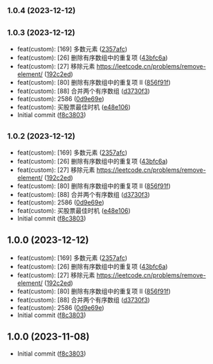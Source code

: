 ## <small>1.0.4 (2023-12-12)</small>




## <small>1.0.3 (2023-12-12)</small>

* feat(custom): [169] 多数元素 ([2357afc](https://github.com/continuous-learning/fe-leetcode/commit/2357afc))
* feat(custom): [26] 删除有序数组中的重复项 ([43bfc6a](https://github.com/continuous-learning/fe-leetcode/commit/43bfc6a))
* feat(custom): [27] 移除元素 https://leetcode.cn/problems/remove-element/ ([192c2ed](https://github.com/continuous-learning/fe-leetcode/commit/192c2ed))
* feat(custom): [80] 删除有序数组中的重复项 II ([856f91f](https://github.com/continuous-learning/fe-leetcode/commit/856f91f))
* feat(custom): [88] 合并两个有序数组 ([d3730f3](https://github.com/continuous-learning/fe-leetcode/commit/d3730f3))
* feat(custom): 2586 ([0d9e69e](https://github.com/continuous-learning/fe-leetcode/commit/0d9e69e))
* feat(custom): 买股票最佳时机 ([e48e106](https://github.com/continuous-learning/fe-leetcode/commit/e48e106))
* Initial commit ([f8c3803](https://github.com/continuous-learning/fe-leetcode/commit/f8c3803))



## <small>1.0.2 (2023-12-12)</small>

* feat(custom): [169] 多数元素 ([2357afc](https://github.com/continuous-learning/fe-leetcode/commit/2357afc))
* feat(custom): [26] 删除有序数组中的重复项 ([43bfc6a](https://github.com/continuous-learning/fe-leetcode/commit/43bfc6a))
* feat(custom): [27] 移除元素 https://leetcode.cn/problems/remove-element/ ([192c2ed](https://github.com/continuous-learning/fe-leetcode/commit/192c2ed))
* feat(custom): [80] 删除有序数组中的重复项 II ([856f91f](https://github.com/continuous-learning/fe-leetcode/commit/856f91f))
* feat(custom): [88] 合并两个有序数组 ([d3730f3](https://github.com/continuous-learning/fe-leetcode/commit/d3730f3))
* feat(custom): 2586 ([0d9e69e](https://github.com/continuous-learning/fe-leetcode/commit/0d9e69e))
* feat(custom): 买股票最佳时机 ([e48e106](https://github.com/continuous-learning/fe-leetcode/commit/e48e106))
* Initial commit ([f8c3803](https://github.com/continuous-learning/fe-leetcode/commit/f8c3803))



## 1.0.0 (2023-12-12)

* feat(custom): [169] 多数元素 ([2357afc](https://github.com/continuous-learning/fe-leetcode/commit/2357afc))
* feat(custom): [26] 删除有序数组中的重复项 ([43bfc6a](https://github.com/continuous-learning/fe-leetcode/commit/43bfc6a))
* feat(custom): [27] 移除元素 https://leetcode.cn/problems/remove-element/ ([192c2ed](https://github.com/continuous-learning/fe-leetcode/commit/192c2ed))
* feat(custom): [80] 删除有序数组中的重复项 II ([856f91f](https://github.com/continuous-learning/fe-leetcode/commit/856f91f))
* feat(custom): [88] 合并两个有序数组 ([d3730f3](https://github.com/continuous-learning/fe-leetcode/commit/d3730f3))
* feat(custom): 2586 ([0d9e69e](https://github.com/continuous-learning/fe-leetcode/commit/0d9e69e))
* Initial commit ([f8c3803](https://github.com/continuous-learning/fe-leetcode/commit/f8c3803))



## 1.0.0 (2023-11-08)

* Initial commit ([f8c3803](https://github.com/continuous-learning/fe-leetcode/commit/f8c3803))



